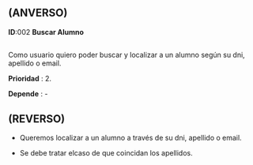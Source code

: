 ## (ANVERSO)

**ID**:002 **Buscar Alumno**

##

Como usuario quiero poder buscar y localizar a un alumno según su dni, apellido o email.

**Prioridad** : 2.

**Depende** : -

##

## (REVERSO)

* Queremos localizar a un alumno a través de su dni, apellido o email.

* Se debe tratar elcaso de que coincidan los apellidos.


